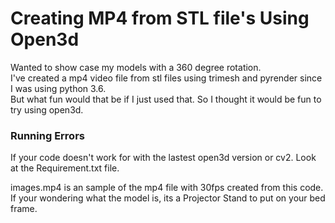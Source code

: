# Creating MP4 from STL file's Using Open3d 

Wanted to show case my models with a 360 degree rotation. <br>
I've created a mp4 video file from stl files using trimesh and pyrender since I was using python 3.6. <br> 
But what fun would that be if I just used that. So I thought it would be fun to try using open3d. <br>

### Running Errors 
If your code doesn't work for with the lastest open3d version or cv2. Look at the Requirement.txt file. 

images.mp4 is an sample of the mp4 file with 30fps created from this code. <br> 
If your wondering what the model is, its a Projector Stand to put on your bed frame. 


